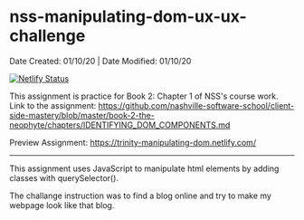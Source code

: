 # nss-manipulating-dom-ux-ux-challenge

Date Created: 01/10/20 | Date Modified: 01/10/20

[![Netlify Status](https://api.netlify.com/api/v1/badges/6a6e5627-4348-457b-8c2e-ea86d4a08473/deploy-status)](https://app.netlify.com/sites/trinity-manipulating-dom/deploys)

This assignment is practice for Book 2: Chapter 1 of NSS's course work. Link to the assignment: https://github.com/nashville-software-school/client-side-mastery/blob/master/book-2-the-neophyte/chapters/IDENTIFYING_DOM_COMPONENTS.md

Preview Assignment: https://trinity-manipulating-dom.netlify.com/
*** 

This assignment uses JavaScript to manipulate html elements by adding classes with querySelector().

The challange instruction was to find a blog online and try to make my webpage look like that blog.
